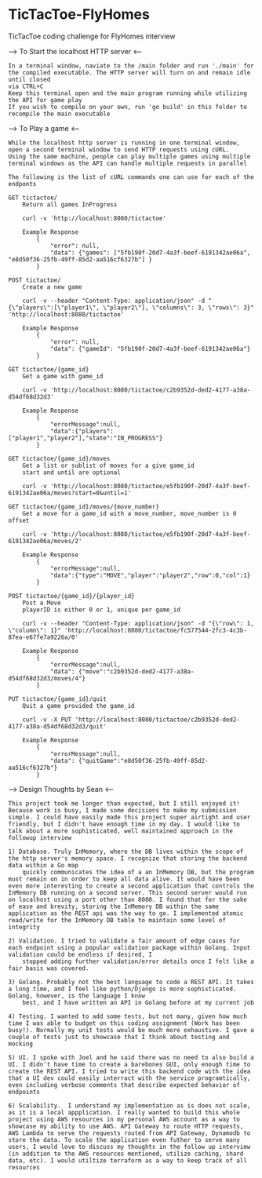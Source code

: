 # TicTacToe-FlyHomes
TicTacToe coding challenge for FlyHomes interview

--> To Start the localhost HTTP server <--

    In a terminal window, naviate to the /main folder and run './main' for the compiled executable. The HTTP server will turn on and remain idle until closed
    via CTRL+C
    Keep this terminal open and the main program running while utilizing the API for game play
    If you wish to compile on your own, run 'go build' in this folder to recompile the main executable

--> To Play a game <--

    While the localhost http server is running in one terminal window, open a second terminal window to send HTTP requests using cURL.
    Using the same machine, people can play multiple games using multiple terminal windows as the API can handle multiple requests in parallel

    The following is the list of cURL commands one can use for each of the endponts

    GET tictactoe/
        Return all games InProgress
    
        curl -v 'http://localhost:8080/tictactoe'

        Example Response
        	{
                "error": null,
                "data": {"games": ["5fb190f-20d7-4a3f-beef-6191342ae06a", "e8d50f36-25fb-49ff-85d2-aa516cf6327b"] }
		    }

    POST tictactoe/
        Create a new game

        curl -v --header "Content-Type: application/json" -d "{\"players\":[\"player1\", \"player2\"], \"columns\": 3, \"rows\": 3}" 'http://localhost:8080/tictactoe'

        Example Response
            {
                "error": null,
                "data": {"gameId": "5fb190f-20d7-4a3f-beef-6191342ae06a"}
		    }
    
    GET tictactoe/{game_id}
        Get a game with game_id

        curl -v 'http://localhost:8080/tictactoe/c2b9352d-ded2-4177-a38a-d54df68d32d3'

        Example Response
            {
                "errorMessage":null, 
                "data":{"players":["player1","player2"],"state":"IN_PROGRESS"}
            }
    
    GET tictactoe/{game_id}/moves
        Get a list or sublist of moves for a give game_id
        start and until are optional

        curl -v 'http://localhost:8080/tictactoe/e5fb190f-20d7-4a3f-beef-6191342ae06a/moves?start=0&until=1'
    
    GET tictactoe/{game_id}/moves/{move_number}
        Get a move for a game_id with a move_number, move_number is 0 offset

        curl -v 'http://localhost:8080/tictactoe/e5fb190f-20d7-4a3f-beef-6191342ae06a/moves/2'

        Example Response
            {
                "errorMessage":null, 
                "data":{"type":"MOVE","player":"player2","row":0,"col":1}
            }
    
    POST tictactoe/{game_id}/{player_id}
        Post a Move
        playerID is either 0 or 1, unique per game_id

        curl -v --header "Content-Type: application/json" -d "{\"row\": 1, \"column\": 1}" 'http://localhost:8080/tictactoe/fc577544-2fc3-4c3b-87ea-e67fe7a9226a/0'

        Example Response
            {
                "errorMessage":null, 
                "data": {"move":"c2b9352d-ded2-4177-a38a-d54df68d32d3/moves/4"}
            }
    
    PUT tictactoe/{game_id}/quit
        Quit a game provided the game_id

        curl -v -X PUT 'http://localhost:8080/tictactoe/c2b9352d-ded2-4177-a38a-d54df68d32d3/quit'

        Example Response
            {
                "errorMessage":null, 
                "data": {"quitGame":"e8d50f36-25fb-49ff-85d2-aa516cf6327b"}
            }

--> Design Thoughts by Sean <--

    This project took me longer than expected, but I still enjoyed it! Because work is busy, I made some decisions to make my submission simple. I could have easily made this project super airtight and user friendly, but I didn't have enough time in my day. I would like to talk about a more sophisticated, well maintained approach in the followup interview

    1) Database. Truly InMemory, where the DB lives within the scope of the http server's memory space. I recognize that storing the backend data within a Go map
        quickly communicates the idea of a an InMemory DB, but the program must remain on in order to keep all data alive. It would have been even more interesting to create a second application that controls the InMemory DB running on a second server. This second server would run on localhost using a port other than 8080. I found that for the sake of ease and brevity, storing the InMemory DB within the same application as the REST api was the way to go. I implemented atomic read/write for the InMemory DB table to maintain some level of integrity
    
    2) Validation. I tried to validate a fair amount of edge cases for each endpoint using a popular validation package within Golang. Input validation could be endless if desired, I
        stopped adding further validation/error details once I felt like a fair basis was covered.
    
    3) Golang. Probably not the best language to code a REST API. It takes a long time, and I feel like python/Django is more sophisticated. Golang, however, is the language I know
        best, and I have written an API in Golang before at my current job
    
    4) Testing. I wanted to add some tests, but not many, given how much time I was able to budget on this coding assignment (Work has been busy!). Normally my unit tests would be much more exhaustive. I gave a couple of tests just to showcase that I think about testing and mocking

    5) UI. I spoke with Joel and he said there was no need to also build a UI. I didn't have time to create a barebones GUI, only enough time to create the REST API. I tried to write this backend code with the idea that a UI dev could easily interract with the service programtically, even including verbose comments that describe expected behavior of endpoints

    6) Scalability.  I understand my implementation as is does not scale, as it is a local appplication. I really wanted to build this whole project using AWS resources in my personal AWS account as a way to showcase my ability to use AWS. API Gateway to route HTTP requests, AWS Lambda to serve the requests routed from API Gateway, Dynamodb to store the data. To scale the application even futher to serve many users, I would love to discuss my thoughts in the follow up interview (in addition to the AWS resources mentioned, utilize caching, shard data, etc). I would utiltize terraform as a way to keep track of all resources
